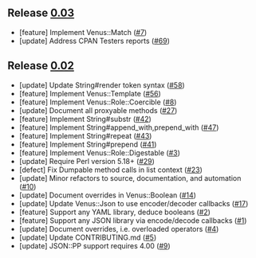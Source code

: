 ## Release [0.03](https://github.com/cpanery/venus/releases/tag/0.03)

- [feature] Implement Venus::Match ([#7](https://github.com/cpanery/venus/issues/7))
- [update] Address CPAN Testers reports ([#69](https://github.com/cpanery/venus/issues/69))

## Release [0.02](https://github.com/cpanery/venus/releases/tag/0.02)

- [update] Update String#render token syntax ([#58](https://github.com/cpanery/venus/issues/58))
- [feature] Implement Venus::Template ([#56](https://github.com/cpanery/venus/issues/56))
- [feature] Implement Venus::Role::Coercible ([#8](https://github.com/cpanery/venus/issues/8))
- [update] Document all proxyable methods ([#27](https://github.com/cpanery/venus/issues/27))
- [feature] Implement String#substr ([#42](https://github.com/cpanery/venus/issues/42))
- [feature] Implement String#append_with,prepend_with ([#47](https://github.com/cpanery/venus/issues/47))
- [feature] Implement String#repeat ([#43](https://github.com/cpanery/venus/issues/43))
- [feature] Implement String#prepend ([#41](https://github.com/cpanery/venus/issues/41))
- [feature] Implement Venus::Role::Digestable ([#3](https://github.com/cpanery/venus/issues/3))
- [update] Require Perl version 5.18+ ([#29](https://github.com/cpanery/venus/issues/29))
- [defect] Fix Dumpable method calls in list context ([#23](https://github.com/cpanery/venus/issues/23))
- [update] Minor refactors to source, documentation, and automation ([#10](https://github.com/cpanery/venus/issues/10))
- [update] Document overrides in Venus::Boolean ([#14](https://github.com/cpanery/venus/issues/14))
- [update] Update Venus::Json to use encoder/decoder callbacks ([#17](https://github.com/cpanery/venus/issues/17))
- [feature] Support any YAML library, deduce booleans ([#2](https://github.com/cpanery/venus/issues/2))
- [feature] Support any JSON library via encode/decode callbacks ([#1](https://github.com/cpanery/venus/issues/1))
- [update] Document overrides, i.e. overloaded operators ([#4](https://github.com/cpanery/venus/issues/4))
- [update] Update CONTRIBUTING.md ([#5](https://github.com/cpanery/venus/issues/5))
- [update] JSON::PP support requires 4.00 ([#9](https://github.com/cpanery/venus/issues/9))
